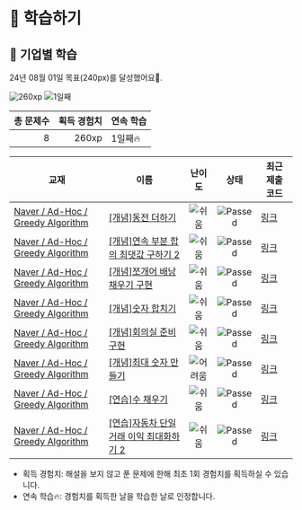 # 📖 학습하기

## 🚀 기업별 학습
24년 08월 01일 목표(240px)를 달성했어요🥳.

![260xp](https://img.shields.io/badge/EXP-260xp-%235cb85c.svg?for-the-badge)
![1일째](https://img.shields.io/badge/연속학습-1일째-%23E34F26.svg?for-the-badge)

|총 문제수|획득 경험치|연속 학습|
|---:|---:|---|
8|260xp|1일째🔥|

|교재|이름|난이도|상태|최근 제출 코드|
|---|---|:---:|:---:|---|
|[Naver / Ad-Hoc / Greedy Algorithm](https://www.codetree.ai/missions?missionId=14)|[[개념]동전 더하기](https://www.codetree.ai/missions/14/problems/add-coins)|![쉬움][easy]|![Passed][passed]|[링크](https://github.com/ehyeok9/codetree-TILs/blob/main/240801/%EB%8F%99%EC%A0%84%20%EB%8D%94%ED%95%98%EA%B8%B0/add-coins.py)|
|[Naver / Ad-Hoc / Greedy Algorithm](https://www.codetree.ai/missions?missionId=14)|[[개념]연속 부분 합의 최댓값 구하기 2](https://www.codetree.ai/missions/14/problems/max-of-partial-sum-2)|![쉬움][easy]|![Passed][passed]|[링크](https://github.com/ehyeok9/codetree-TILs/blob/main/240801/%EC%97%B0%EC%86%8D%20%EB%B6%80%EB%B6%84%20%ED%95%A9%EC%9D%98%20%EC%B5%9C%EB%8C%93%EA%B0%92%20%EA%B5%AC%ED%95%98%EA%B8%B0%202/max-of-partial-sum-2.py)|
|[Naver / Ad-Hoc / Greedy Algorithm](https://www.codetree.ai/missions?missionId=14)|[[개념]쪼개어 배낭 채우기 구현](https://www.codetree.ai/missions/14/problems/implement-fractional-knapsack)|![쉬움][easy]|![Passed][passed]|[링크](https://github.com/ehyeok9/codetree-TILs/blob/main/240801/%EC%AA%BC%EA%B0%9C%EC%96%B4%20%EB%B0%B0%EB%82%AD%20%EC%B1%84%EC%9A%B0%EA%B8%B0%20%EA%B5%AC%ED%98%84/implement-fractional-knapsack.py)|
|[Naver / Ad-Hoc / Greedy Algorithm](https://www.codetree.ai/missions?missionId=14)|[[개념]숫자 합치기](https://www.codetree.ai/missions/14/problems/merge-numbers)|![쉬움][easy]|![Passed][passed]|[링크](https://github.com/ehyeok9/codetree-TILs/blob/main/240801/%EC%88%AB%EC%9E%90%20%ED%95%A9%EC%B9%98%EA%B8%B0/merge-numbers.py)|
|[Naver / Ad-Hoc / Greedy Algorithm](https://www.codetree.ai/missions?missionId=14)|[[개념]회의실 준비 구현](https://www.codetree.ai/missions/14/problems/implement-scheduling-meeting-room)|![쉬움][easy]|![Passed][passed]|[링크](https://github.com/ehyeok9/codetree-TILs/blob/main/240801/%ED%9A%8C%EC%9D%98%EC%8B%A4%20%EC%A4%80%EB%B9%84%20%EA%B5%AC%ED%98%84/implement-scheduling-meeting-room.py)|
|[Naver / Ad-Hoc / Greedy Algorithm](https://www.codetree.ai/missions?missionId=14)|[[개념]최대 숫자 만들기](https://www.codetree.ai/missions/14/problems/make-biggest-num)|![어려움][hard]|![Passed][passed]|[링크](https://github.com/ehyeok9/codetree-TILs/blob/main/240801/%EC%B5%9C%EB%8C%80%20%EC%88%AB%EC%9E%90%20%EB%A7%8C%EB%93%A4%EA%B8%B0/make-biggest-num.py)|
|[Naver / Ad-Hoc / Greedy Algorithm](https://www.codetree.ai/missions?missionId=14)|[[연습]수 채우기](https://www.codetree.ai/missions/14/problems/fill-in-number)|![쉬움][easy]|![Passed][passed]|[링크](https://github.com/ehyeok9/codetree-TILs/blob/main/240801/%EC%88%98%20%EC%B1%84%EC%9A%B0%EA%B8%B0/fill-in-number.py)|
|[Naver / Ad-Hoc / Greedy Algorithm](https://www.codetree.ai/missions?missionId=14)|[[연습]자동차 단일 거래 이익 최대화하기 2](https://www.codetree.ai/missions/14/problems/max-profit-of-single-car-2)|![쉬움][easy]|![Passed][passed]|[링크](https://github.com/ehyeok9/codetree-TILs/blob/main/240801/%EC%9E%90%EB%8F%99%EC%B0%A8%20%EB%8B%A8%EC%9D%BC%20%EA%B1%B0%EB%9E%98%20%EC%9D%B4%EC%9D%B5%20%EC%B5%9C%EB%8C%80%ED%99%94%ED%95%98%EA%B8%B0%202/max-profit-of-single-car-2.py)|


* 획득 경험치: 해설을 보지 않고 푼 문제에 한해 최초 1회 경험치를 획득하실 수 있습니다.
* 연속 학습🔥: 경험치를 획득한 날을 학습한 날로 인정합니다.










[b5]: https://img.shields.io/badge/Bronze_5-%235D3E31.svg
[b4]: https://img.shields.io/badge/Bronze_4-%235D3E31.svg
[b3]: https://img.shields.io/badge/Bronze_3-%235D3E31.svg
[b2]: https://img.shields.io/badge/Bronze_2-%235D3E31.svg
[b1]: https://img.shields.io/badge/Bronze_1-%235D3E31.svg
[s5]: https://img.shields.io/badge/Silver_5-%23394960.svg
[s4]: https://img.shields.io/badge/Silver_4-%23394960.svg
[s3]: https://img.shields.io/badge/Silver_3-%23394960.svg
[s2]: https://img.shields.io/badge/Silver_2-%23394960.svg
[s1]: https://img.shields.io/badge/Silver_1-%23394960.svg
[g5]: https://img.shields.io/badge/Gold_5-%23FFC433.svg
[g4]: https://img.shields.io/badge/Gold_4-%23FFC433.svg
[g3]: https://img.shields.io/badge/Gold_3-%23FFC433.svg
[g2]: https://img.shields.io/badge/Gold_2-%23FFC433.svg
[g1]: https://img.shields.io/badge/Gold_1-%23FFC433.svg
[p5]: https://img.shields.io/badge/Platinum_5-%2376DDD8.svg
[p4]: https://img.shields.io/badge/Platinum_4-%2376DDD8.svg
[p3]: https://img.shields.io/badge/Platinum_3-%2376DDD8.svg
[p2]: https://img.shields.io/badge/Platinum_2-%2376DDD8.svg
[p1]: https://img.shields.io/badge/Platinum_1-%2376DDD8.svg
[passed]: https://img.shields.io/badge/Passed-%23009D27.svg
[failed]: https://img.shields.io/badge/Failed-%23D24D57.svg
[easy]: https://img.shields.io/badge/쉬움-%235cb85c.svg?for-the-badge
[medium]: https://img.shields.io/badge/보통-%23FFC433.svg?for-the-badge
[hard]: https://img.shields.io/badge/어려움-%23D24D57.svg?for-the-badge